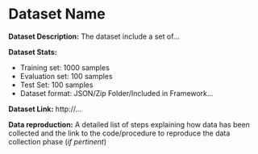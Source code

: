 Dataset Name
=================

**Dataset Description:**
The dataset include a set of...

**Dataset Stats:**

- Training set: 1000 samples
- Evaluation set: 100 samples
- Test Set: 100 samples
- Dataset format: JSON/Zip Folder/Included in Framework...

**Dataset Link:** http://...

**Data reproduction:** A detailed list of steps explaining how data has been collected and the link to the code/procedure to reproduce the data collection phase (_if pertinent_)
